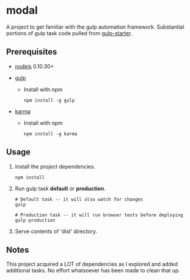 modal
===

A project to get familiar with the gulp automation framework. Substantial portions of gulp task code pulled from [gulp-starter](https://github.com/greypants/gulp-starter).

Prerequisites
---
- [nodejs](https://nodejs.org/) 0.10.30+

- [gulp](http://gulpjs.com/)
    * Install with npm

      ```
      npm install -g gulp
      ```
- [karma](http://karma-runner.github.io/0.12/index.html)
    * Install with npm

      ```
      npm install -g karma
      ```

Usage
---

1. Install the project dependencies.

   ```
   npm install
   ```
2. Run gulp task **default** or **production**.

   ```
   # Default task -- it will also watch for changes
   gulp
   ```

   ```
   # Production task -- it will run browser tests before deploying
   gulp production
   ```
3. Serve contents of 'dist' directory.

Notes
---
This project acquired a LOT of dependencies as I explored and added additional tasks. No effort whatsoever has been made to clean that up.
